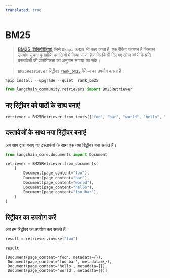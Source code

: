 ```yaml
---
translated: true
---
```


# BM25

>[BM25 (विकिपीडिया)](https://en.wikipedia.org/wiki/Okapi_BM25) जिसे `Okapi BM25` भी कहा जाता है, एक रैंकिंग फ़ंक्शन है जिसका उपयोग सूचना पुनर्प्राप्ति प्रणालियों में किया जाता है ताकि किसी दिए गए खोज क्वेरी के प्रति दस्तावेजों की प्रासंगिकता का अनुमान लगाया जा सके।

>`BM25Retriever` रिट्रीवर [`rank_bm25`](https://github.com/dorianbrown/rank_bm25) पैकेज का उपयोग करता है।

```python
%pip install --upgrade --quiet  rank_bm25
```

```python
from langchain_community.retrievers import BM25Retriever
```

## नए रिट्रीवर को पाठों के साथ बनाएं

```python
retriever = BM25Retriever.from_texts(["foo", "bar", "world", "hello", "foo bar"])
```

## दस्तावेजों के साथ नया रिट्रीवर बनाएं

अब आप द्वारा बनाए गए दस्तावेजों के साथ एक नया रिट्रीवर बना सकते हैं।

```python
from langchain_core.documents import Document

retriever = BM25Retriever.from_documents(
    [
        Document(page_content="foo"),
        Document(page_content="bar"),
        Document(page_content="world"),
        Document(page_content="hello"),
        Document(page_content="foo bar"),
    ]
)
```

## रिट्रीवर का उपयोग करें

अब हम रिट्रीवर का उपयोग कर सकते हैं!

```python
result = retriever.invoke("foo")
```

```python
result
```

```output
[Document(page_content='foo', metadata={}),
 Document(page_content='foo bar', metadata={}),
 Document(page_content='hello', metadata={}),
 Document(page_content='world', metadata={})]
```
